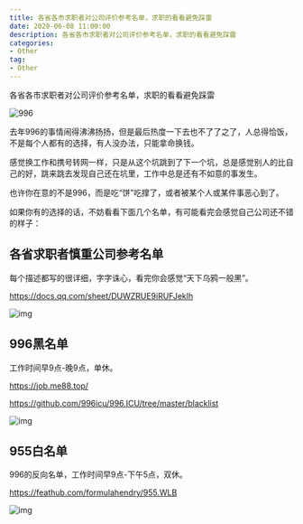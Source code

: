 ```yaml
---
title: 各省各市求职者对公司评价参考名单，求职的看看避免踩雷
date: 2020-06-08 11:00:00
description: 各省各市求职者对公司评价参考名单，求职的看看避免踩雷
categories:
- Other
tag: 
- Other
---
```


各省各市求职者对公司评价参考名单，求职的看看避免踩雷

![996](https://image.btzzb.cn//img/20200526012309.jpg)

去年996的事情闹得沸沸扬扬，但是最后热度一下去也不了了之了，人总得恰饭，不是每个人都有的选择，有人没办法，只能拿命换钱。

感觉换工作和携号转网一样，只是从这个坑跳到了下一个坑，总是感觉别人的比自己的好，跳来跳去发现自己还在坑里，工作中总是还有不如意的事发生。

也许你在意的不是996，而是吃“饼”吃撑了，或者被某个人或某件事恶心到了。

如果你有的选择的话，不妨看看下面几个名单，有可能看完会感觉自己公司还不错的样子：

 

## 各省求职者慎重公司参考名单

每个描述都写的很详细，字字诛心，看完你会感觉“天下乌鸦一般黑”。

https://docs.qq.com/sheet/DUWZRUE9iRUFJeklh

![img](https://image.btzzb.cn//img/20200526020134.jpg)

 

## 996黑名单

工作时间早9点-晚9点，单休。

https://job.me88.top/

https://github.com/996icu/996.ICU/tree/master/blacklist

![img](https://image.btzzb.cn//img/20200526020354.jpg)

 

## 955白名单

996的反向名单，工作时间早9点-下午5点，双休。

https://feathub.com/formulahendry/955.WLB

![img](https://image.btzzb.cn//img/20200526020438.jpg)